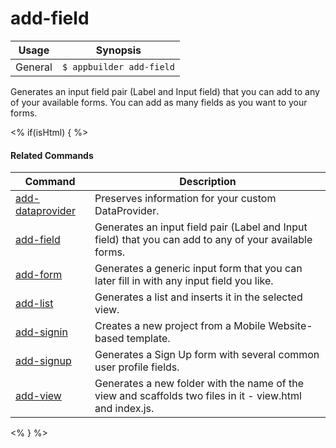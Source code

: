 add-field
==========

Usage | Synopsis
------|-------
General | `$ appbuilder add-field`
Generates an input field pair (Label and Input field) that you can add to any of your available forms. You can add as many fields as you want to your forms.

<% if(isHtml) { %> 

#### Related Commands

Command | Description
----------|----------
[add-dataprovider](add-dataprovider.html) | Preserves information for your custom DataProvider.
[add-field](add-field.html) | Generates an input field pair (Label and Input field) that you can add to any of your available forms.
[add-form](add-form.html) | Generates а generic input form that you can later fill in with any input field you like.
[add-list](add-list.html) | Generates a list and inserts it in the selected view.
[add-signin](add-signin.html) | Creates a new project from a Mobile Website-based template.
[add-signup](add-singup.html) | Generates a Sign Up form with several common user profile fields.
[add-view](add-view.html) | Generates a new folder with the name of the view and scaffolds two files in it - view.html and index.js.
<% } %>